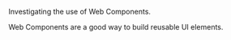 Investigating the use of Web Components.

Web Components are a good way to build reusable UI elements.